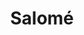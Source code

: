 ---
title: Salomé
date: 
draft: false

# descripcion
description : Aros de plata 925 y ópalo

materials: Plata 925

color: Plateado y ópalo

dimensions: 0,7cm diámetro

code: 01-04-0634

type: "Aros"

categories: []

price: $3.710,00

price_eftvo: $3.150,00

# Images
# first image will be shown in the product page
images:
  # - image: "images/path_to_image"
  # La ubicacion de las imagenes es imagenes/Aros/Aros.Piedras/01-04-0634-salome
  - image: "./images/aros/piedras/01-04-0634_a.JPG"
  - image: "./images/aros/piedras/01-04-0634_b.JPG"
---